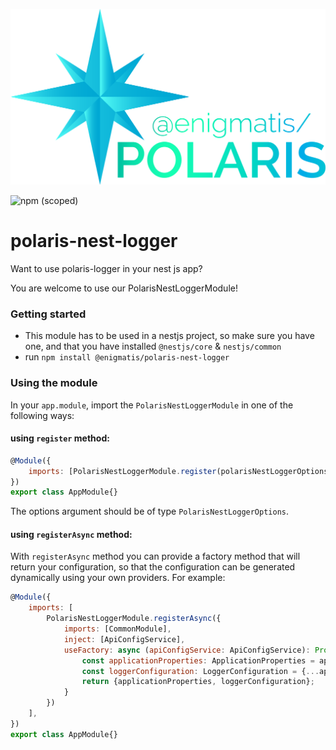 <p align="center">
  <img src="https://github.com/Enigmatis/polaris-nest-logger/raw/master/polarisen.png" alt="polaris logo" />
  
  ![npm (scoped)](https://img.shields.io/npm/v/@enigmatis/polaris-nest-logger)
</p>

# polaris-nest-logger

Want to use polaris-logger in your nest js app?

You are welcome to use our PolarisNestLoggerModule!

### Getting started
- This module has to be used in a nestjs project, so make sure you have one, and that you have installed `@nestjs/core` & `nestjs/common`
- run `npm install @enigmatis/polaris-nest-logger`

### Using the module

In your `app.module`, import the `PolarisNestLoggerModule` in one of the following ways:

#### using `register` method:
```javascript
@Module({
    imports: [PolarisNestLoggerModule.register(polarisNestLoggerOptions)],
})
export class AppModule{}
```
The options argument should be of type `PolarisNestLoggerOptions`.

#### using `registerAsync` method:
With `registerAsync` method you can provide a factory method that will return your configuration, so that the configuration can be generated dynamically using your own providers. For example:
```javascript
@Module({
    imports: [
        PolarisNestLoggerModule.registerAsync({
            imports: [CommonModule],
            inject: [ApiConfigService],
            useFactory: async (apiConfigService: ApiConfigService): Promise<PolarisNestLoggerOptions> => {
                const applicationProperties: ApplicationProperties = apiConfigService.config.app;
                const loggerConfiguration: LoggerConfiguration = {...apiConfigService.config.logger, loggerLevel: apiConfigService.config.logger.level};
                return {applicationProperties, loggerConfiguration};
            }
        }) 
    ],
})
export class AppModule{}
```
    
